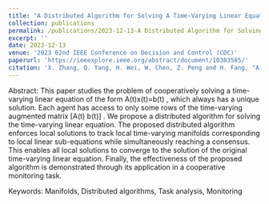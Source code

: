 ```yaml
---
title: "A Distributed Algorithm for Solving A Time-Varying Linear Equation"
collection: publications
permalink: /publications/2023-12-13-A Distributed Algorithm for Solving A Time-Varying Linear Equation
excerpt: ''
date: 2023-12-13
venue: '2023 62nd IEEE Conference on Decision and Control (CDC)'
paperurl: 'https://ieeexplore.ieee.org/abstract/document/10383585/'
citation: 'X. Zhang, Q. Yang, H. Wei, W. Chen, Z. Peng and H. Fang, "A Distributed Algorithm for Solving A Time-Varying Linear Equation," 2023 62nd IEEE Conference on Decision and Control (CDC), Singapore, Singapore, 2023, pp. 3160-3165, doi: 10.1109/CDC49753.2023.10383585.'
---
```


Abstract:
This paper studies the problem of cooperatively solving a time-varying linear equation of the form A(t)x(t)=b(t) , which always has a unique solution. Each agent has access to only some rows of the time-varying augmented matrix [A(t) b(t)] . We propose a distributed algorithm for solving the time-varying linear equation. The proposed distributed algorithm enforces local solutions to track local time-varying manifolds corresponding to local linear sub-equations while simultaneously reaching a consensus. This enables all local solutions to converge to the solution of the original time-varying linear equation. Finally, the effectiveness of the proposed algorithm is demonstrated through its application in a cooperative monitoring task.

Keywords: Manifolds, Distributed algorithms, Task analysis, Monitoring
